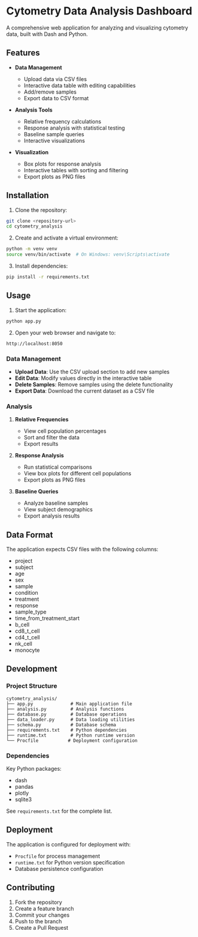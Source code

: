 # Cytometry Data Analysis Dashboard

A comprehensive web application for analyzing and visualizing cytometry data, built with Dash and Python.

## Features

- **Data Management**
  - Upload data via CSV files
  - Interactive data table with editing capabilities
  - Add/remove samples
  - Export data to CSV format

- **Analysis Tools**
  - Relative frequency calculations
  - Response analysis with statistical testing
  - Baseline sample queries
  - Interactive visualizations

- **Visualization**
  - Box plots for response analysis
  - Interactive tables with sorting and filtering
  - Export plots as PNG files

## Installation

1. Clone the repository:
```bash
git clone <repository-url>
cd cytometry_analysis
```

2. Create and activate a virtual environment:
```bash
python -m venv venv
source venv/bin/activate  # On Windows: venv\Scripts\activate
```

3. Install dependencies:
```bash
pip install -r requirements.txt
```

## Usage

1. Start the application:
```bash
python app.py
```

2. Open your web browser and navigate to:
```
http://localhost:8050
```

### Data Management

- **Upload Data**: Use the CSV upload section to add new samples
- **Edit Data**: Modify values directly in the interactive table
- **Delete Samples**: Remove samples using the delete functionality
- **Export Data**: Download the current dataset as a CSV file

### Analysis

1. **Relative Frequencies**
   - View cell population percentages
   - Sort and filter the data
   - Export results

2. **Response Analysis**
   - Run statistical comparisons
   - View box plots for different cell populations
   - Export plots as PNG files

3. **Baseline Queries**
   - Analyze baseline samples
   - View subject demographics
   - Export analysis results

## Data Format

The application expects CSV files with the following columns:
- project
- subject
- age
- sex
- sample
- condition
- treatment
- response
- sample_type
- time_from_treatment_start
- b_cell
- cd8_t_cell
- cd4_t_cell
- nk_cell
- monocyte

## Development

### Project Structure
```
cytometry_analysis/
├── app.py              # Main application file
├── analysis.py         # Analysis functions
├── database.py         # Database operations
├── data_loader.py      # Data loading utilities
├── schema.py           # Database schema
├── requirements.txt    # Python dependencies
├── runtime.txt         # Python runtime version
└── Procfile           # Deployment configuration
```

### Dependencies

Key Python packages:
- dash
- pandas
- plotly
- sqlite3

See `requirements.txt` for the complete list.

## Deployment

The application is configured for deployment with:
- `Procfile` for process management
- `runtime.txt` for Python version specification
- Database persistence configuration

## Contributing

1. Fork the repository
2. Create a feature branch
3. Commit your changes
4. Push to the branch
5. Create a Pull Request
